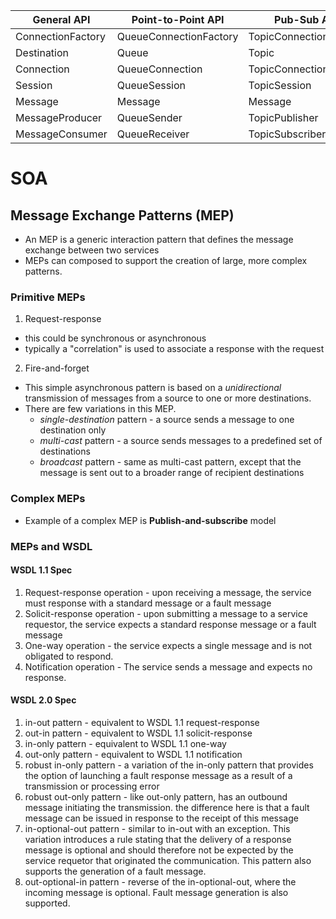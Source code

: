 | General API | Point-to-Point API | Pub-Sub API | 
| ----------- | ------------------ | ----------- | 
| ConnectionFactory| QueueConnectionFactory | TopicConnectionFactory | 
| Destination| Queue| Topic |
| Connection| QueueConnection| TopicConnection | 
| Session| QueueSession| TopicSession | 
| Message| Message| Message | 
| MessageProducer| QueueSender| TopicPublisher | 
| MessageConsumer| QueueReceiver| TopicSubscriber |


# SOA

## Message Exchange Patterns (MEP)

* An MEP is a generic interaction pattern that defines the message exchange between two services
* MEPs can composed to support the creation of large, more complex patterns.

### Primitive MEPs
1. Request-response
  * this could be synchronous or asynchronous
  * typically a "correlation" is used to associate a response with the request 
2. Fire-and-forget
  * This simple asynchronous pattern is based on a *unidirectional* transmission of messages from a source to one or more destinations. 
  * There are few variations in this MEP.
    * *single-destination* pattern - a source sends a message to one destination only
    * *multi-cast* pattern - a source sends messages to a predefined set of destinations
    * *broadcast* pattern - same as multi-cast pattern, except that the message is sent out to a broader range of recipient destinations

### Complex MEPs

* Example of a complex MEP is **Publish-and-subscribe** model

### MEPs and WSDL

#### WSDL 1.1 Spec

1. Request-response operation - upon receiving a message, the service must response with a standard message or a fault message
2. Solicit-response operation - upon submitting a message to a service requestor, the service expects a standard response message or a fault message
3. One-way operation - the service expects a single message and is not obligated to respond.
4. Notification operation - The service sends a message and expects no response.

#### WSDL 2.0 Spec

1. in-out pattern - equivalent to WSDL 1.1 request-response
2. out-in pattern - equivalent to WSDL 1.1 solicit-response
3. in-only pattern - equivalent to WSDL 1.1 one-way
4. out-only pattern - equivalent to WSDL 1.1 notification
5. robust in-only pattern - a variation of the in-only pattern that provides the option of launching a fault response message as a result of a transmission or processing error
6. robust out-only pattern - like out-only pattern, has an outbound message initiating the transmission. the difference here is that a fault message can be issued in response to the receipt of this message
7. in-optional-out pattern - similar to in-out with an exception. This variation introduces a rule stating that the delivery of a response message is optional and should therefore not be expected by the service requetor that originated the communication. This pattern also supports the generation of a fault message.
8. out-optional-in pattern - reverse of the in-optional-out, where the incoming message is optional. Fault message generation is also supported.

